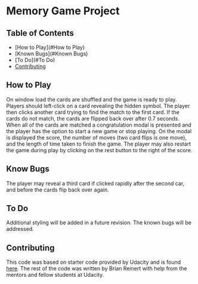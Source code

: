 # Memory Game Project

## Table of Contents

* [How to Play](#How to Play)
* [Known Bugs](#Known Bugs)
* [To Do](#To Do)
* [Contributing](#Contributing)

## How to Play

On window load the cards are shuffled and the game is ready to play. Players should left-click on a card revealing the hidden symbol. The player then clicks another card trying to find the match to the first card. If the cards do not match, the cards are flipped back over after 0.7 seconds. When all of the cards are matched a congratulation modal is presented and the player has the option to start a new game or stop playing. On the modal is displayed the score, the number of moves (two card flips is one move), and the length of time taken to finish the game. The player may also restart the game during play by clicking on the rest button to the right of the score.

## Know Bugs

The player may reveal a third card if clicked rapidly after the second car, and before the cards flip back over again.

## To Do

Additional styling will be added in a future revision. The known bugs will be addressed.

## Contributing

This code was based on starter code provided by Udacity and is found [here](https://github.com/udacity/fend-project-memory-game). The rest of the code was written by Brian Reinert with help from the mentors and fellow students at Udacity.